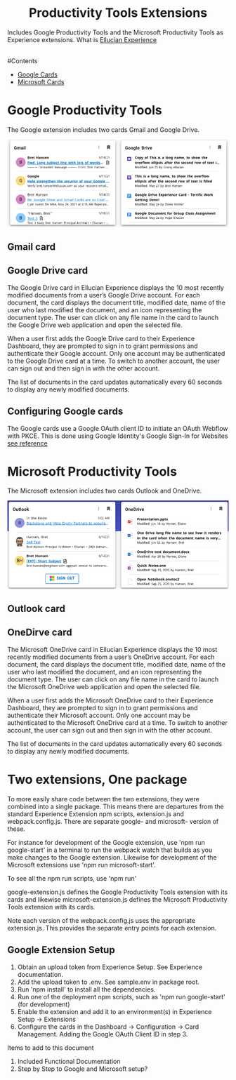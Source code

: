 # <div style="text-align: center">Productivity Tools Extensions</div>
Includes Google Productivity Tools and the Microsoft Productivity Tools as Experience extensions. What is [Ellucian Experience](https://www.ellucian.com/solutions/ellucian-experience)
<br/><br/>

#Contents
- [Google Cards](#google-cards)
- [Microsoft Cards](#microsoft-cards)

# <a name="google-cards"></a>Google Productivity Tools
The Google extension includes two cards Gmail and Google Drive.

![](docs/images/google-cards.png)

## Gmail card

## Google Drive card
The Google Drive card in Ellucian Experience displays the 10 most recently modified documents from a user’s Google Drive account. For each document, the card displays the document title, modified date, name of the user who last modified the document, and an icon representing the document type. The user can click on any file name in the card to launch the Google Drive web application and open the selected file.

When a user first adds the Google Drive card to their Experience Dashboard, they are prompted to sign in to grant permissions and authenticate their Google account. Only one account may be authenticated to the Google Drive card at a time. To switch to another account, the user can sign out and then sign in with the other account.

The list of documents in the card updates automatically every 60 seconds to display any newly modified documents.

## Configuring Google cards
The Google cards use a Google OAuth client ID to initiate an OAuth Webflow with PKCE. This is done using Google Identity's Google Sign-In for Websites [see reference](https://developers.google.com/identity/sign-in/web/reference)

# <a name="microsoft-cards"></a>Microsoft Productivity Tools
The Microsoft extension includes two cards Outlook and OneDrive.

![](docs/images/microsoft-cards.png)

## Outlook card

## OneDirve card
The Microsoft OneDrive card in Ellucian Experience displays the 10 most recently modified documents from a user’s OneDrive account. For each document, the card displays the document title, modified date, name of the user who last modified the document, and an icon representing the document type. The user can click on any file name in the card to launch the Microsoft OneDrive web application and open the selected file.

When a user first adds the Microsoft OneDrive card to their Experience Dashboard, they are prompted to sign in to grant permissions and authenticate their Microsoft account. Only one account may be authenticated to the Microsoft OneDrive card at a time. To switch to another account, the user can sign out and then sign in with the other account.

The list of documents in the card updates automatically every 60 seconds to display any newly modified documents.

# Two extensions, One package
To more easily share code between the two extensions, they were combined into a single package. This means there are departures from the standard Experience Extension npm scripts, extension.js and webpack.config.js. There are separate google- and microsoft- version of these.

For instance for development of the Google extension, use 'npm run google-start' in a terminal to run the webpack watch that builds as you make changes to the Google extension. Likewise for development of the Microsoft extensions use 'npm run microsoft-start'.

To see all the npm run scripts, use 'npm run'

google-extension.js defines the Google Productivity Tools extension with its cards and likewise microsoft-extension.js defines the Microsoft Productivity Tools extension with its cards.

Note each version of the webpack.config.js uses the appropriate extension.js. This provides the separate entry points for each extension.

## Google Extension Setup
1. Obtain an upload token from Experience Setup. See Experience documentation.
2. Add the upload token to .env. See sample.env in package root.
3. Run 'npm install' to install all the dependencies.
4. Run one of the deployment npm scripts, such as 'npm run google-start' (for development)
5. Enable the extension and add it to an environment(s) in Experience Setup -> Extensions
6. Configure the cards in the Dashboard -> Configuration -> Card Management. Adding the Google OAuth Client ID in step 3.


Items to add to this document

1. Included Functional Documentation
2. Step by Step to Google and Microsoft setup?